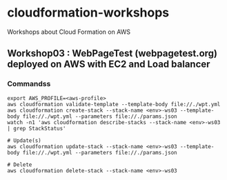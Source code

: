 # cloudformation-workshops
Workshops about Cloud Formation on AWS

## Workshop03 : WebPageTest (webpagetest.org) deployed on AWS with EC2 and Load balancer

### Commandss
```
export AWS_PROFILE=<aws-profile>
aws cloudformation validate-template --template-body file://./wpt.yml
aws cloudformation create-stack --stack-name <env>-ws03 --template-body file://./wpt.yml --parameters file://./params.json
watch -n1 'aws cloudformation describe-stacks --stack-name <env>-ws03 | grep StackStatus'

# Update(s)
aws cloudformation update-stack --stack-name <env>-ws03 --template-body file://./wpt.yml --parameters file://./params.json

# Delete
aws cloudformation delete-stack --stack-name <env>-ws03
```

